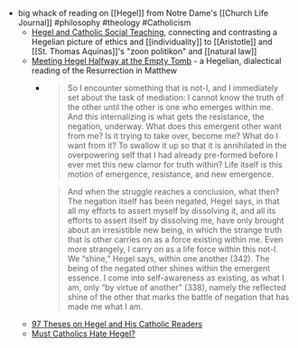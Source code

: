 - big whack of reading on [[Hegel]] from Notre Dame's [[Church Life Journal]] #philosophy #theology #Catholicism
	- [Hegel and Catholic Social Teaching](https://churchlifejournal.nd.edu/articles/hegel-and-catholic-social-teaching/), connecting and contrasting a Hegelian picture of ethics and [[individuality]] to [[Aristotle]] and [[St. Thomas Aquinas]]'s "zoon politikon" and [[natural law]]
	- [Meeting Hegel Halfway at the Empty Tomb](https://churchlifejournal.nd.edu/articles/meeting-hegel-halfway-to-the-empty-tomb/) - a Hegelian, dialectical reading of the Resurrection in Matthew
		- > So I encounter something that is not-I, and I immediately set about the task of mediation: I cannot know the truth of the other until the other is one who emerges within me. And this internalizing is what gets the resistance, the negation, underway. What does this emergent other want from me? Is it trying to take over, become me? What do I want from it? To swallow it up so that it is annihilated in the overpowering self that I had already pre-formed before I ever met this new clamor for truth within? Life itself is this motion of emergence, resistance, and new emergence.
		  
		  > And when the struggle reaches a conclusion, what then? The negation itself has been negated, Hegel says, in that all my efforts to assert myself by dissolving it, and all its efforts to assert itself by dissolving me, have only brought about an irresistible new being, in which the strange truth that is other carries on as a force existing within me. Even more strangely, I carry on as a life force within this not-I. We “shine,” Hegel says, within one another (342). The being of the negated other shines within the emergent essence. I come into self-awareness as existing, as what I am, only “by virtue of another” (338), namely the reflected shine of the other that marks the battle of negation that has made me what I am.
	- [97 Theses on Hegel and His Catholic Readers](https://churchlifejournal.nd.edu/articles/97-theses-on-hegel/)
	- [Must Catholics Hate Hegel?](https://churchlifejournal.nd.edu/articles/must-catholics-hate-hegel/)